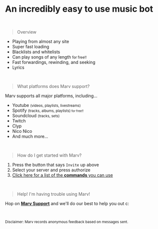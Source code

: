 # An incredibly easy to use music bot

<br>

> Overview

- Playing from almost any site
- Super fast loading
- Blacklists and whitelists
- Can play songs of any length <small>for free!!</small>
- Fast forwardings, rewinding, and seeking
- Lyrics

<br>

> What platforms does Marv support?

Marv supports all major platforms, including...
- Youtube <small>(videos, playlists, livestreams)</small>
- Spotify <small>(tracks, albums, playlists)<small> for free!!</small></small> 
- Soundcloud <small>(tracks, sets)</small>
- Twitch
- Clyp
- Nico Nico
- And much more...

<br>

> How do I get started with Marv?

1. Press the button that says `Invite` up above
2. Select your server and press authorize
3. [Click here for a list of the **commands** you can use](/marvdocs/commands)

<br>

> Help! I'm having trouble using Marv!

Hop on [**Marv Support**](https://discord.gg/WmDyx7C) and we'll do our best to help you out c:

<br>

<small>Disclaimer: Marv records anonymous feedback based on messages sent.</small>
